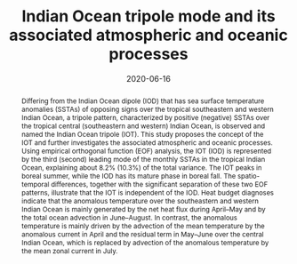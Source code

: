 ---
title: "Indian Ocean tripole mode and its associated atmospheric and oceanic processes"
date: 2020-06-16
publishDate: 2020-12-10T01:48:20.695096Z
authors: ["Yazhou Zhang", "Jianping Li", "Sen Zhao", "Fei Zheng", "Juan Feng", "Yang Li", "Yidan Xu"]
publication_types: ["2"]
abstract: "Differing from the Indian Ocean dipole (IOD) that has sea surface temperature anomalies (SSTAs) of opposing signs over the tropical southeastern and western Indian Ocean, a tripole pattern, characterized by positive (negative) SSTAs over the tropical central (southeastern and western) Indian Ocean, is observed and named the Indian Ocean tripole (IOT). This study proposes the concept of the IOT and further investigates the associated atmospheric and oceanic processes. Using empirical orthogonal function (EOF) analysis, the IOT (IOD) is represented by the third (second) leading mode of the monthly SSTAs in the tropical Indian Ocean, explaining about 8.2% (10.3%) of the total variance. The IOT peaks in boreal summer, while the IOD has its mature phase in boreal fall. The spatio-temporal differences, together with the significant separation of these two EOF patterns, illustrate that the IOT is independent of the IOD. Heat budget diagnoses indicate that the anomalous temperature over the southeastern and western Indian Ocean is mainly generated by the net heat flux during April–May and by the total ocean advection in June–August. In contrast, the anomalous temperature is mainly driven by the advection of the mean temperature by the anomalous current in April and the residual term in May–June over the central Indian Ocean, which is replaced by advection of the anomalous temperature by the mean zonal current in July."
featured: false
publication: "**_Climate Dynamics_**, 55(5):1367–1383"
doi: "10.1007/s00382-020-05331-1"
tags: ["IOD", "Indian Ocean tripole"]
---